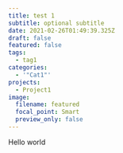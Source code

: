 ```yaml
---
title: test 1
subtitle: optional subtitle
date: 2021-02-26T01:49:39.325Z
draft: false
featured: false
tags:
  - tag1
categories:
  - '"Cat1"'
projects:
  - Project1
image:
  filename: featured
  focal_point: Smart
  preview_only: false
---
```

Hello world

